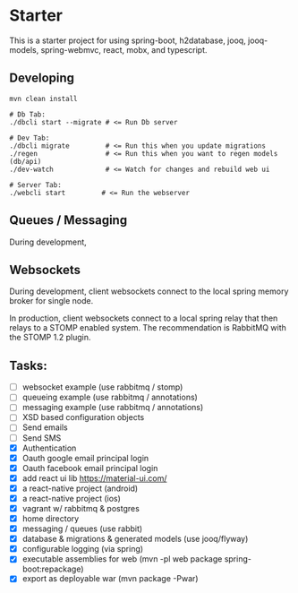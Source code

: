 Starter 
========

This is a starter project for using spring-boot, h2database, jooq, jooq-models, spring-webmvc, react, mobx, and typescript.
   
## Developing

    mvn clean install
    
    # Db Tab:
    ./dbcli start --migrate # <= Run Db server
    
    # Dev Tab:
    ./dbcli migrate         # <= Run this when you update migrations
    ./regen                 # <= Run this when you want to regen models (db/api)
    ./dev-watch             # <= Watch for changes and rebuild web ui
    
    # Server Tab:
    ./webcli start         # <= Run the webserver
    

## Queues / Messaging

During development, 

## Websockets

During development, client websockets connect to the local spring memory broker for single node.

In production, client websockets connect to a local spring relay that then relays to a STOMP enabled
system. The recommendation is RabbitMQ with the STOMP 1.2 plugin. 

## Tasks:

- [ ] websocket example (use rabbitmq / stomp)
- [ ] queueing example (use rabbitmq / annotations)
- [ ] messaging example (use rabbitmq / annotations)
- [ ] XSD based configuration objects
- [ ] Send emails
- [ ] Send SMS
- [x] Authentication
- [x] Oauth google email principal login
- [x] Oauth facebook email principal login
- [x] add react ui lib https://material-ui.com/
- [x] a react-native project (android)
- [x] a react-native project (ios)
- [x] vagrant w/ rabbitmq & postgres
- [x] home directory
- [x] messaging / queues (use rabbit)
- [x] database & migrations & generated models (use jooq/flyway)
- [x] configurable logging (via spring)
- [x] executable assemblies for web (mvn -pl web package spring-boot:repackage)
- [x] export as deployable war (mvn package -Pwar)
